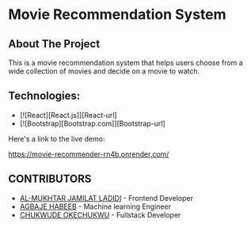 # Movie Recommendation System

<!-- ABOUT THE PROJECT -->
## About The Project
This is a movie recommendation system that helps users choose from a wide collection of movies and decide on a movie to watch.

## Technologies:
* [![React][React.js]][React-url]
* [![Bootstrap][Bootstrap.com]][Bootstrap-url]


Here's a link to the live demo:

https://movie-recommender-rn4b.onrender.com/

## CONTRIBUTORS
- [AL-MUKHTAR JAMILAT LADIDI](https://github.com/Didimukhtar) - Frontend Developer
- [AGBAJE HABEEB](https://github.com/Hab-eeb) - Machine learning Engineer
- [CHUKWUDE OKECHUKWU](https://github.com/OkeyChukwude) - Fullstack Developer